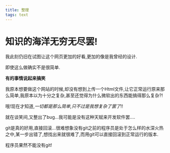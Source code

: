 ```yaml
---
title: 整理
tags: text
---
```


# 知识的海洋无穷无尽罢!
我此刻仍旧在试图让这个网页更加的好看,更加的像是我曾经的设计.  


即使这么做确实不是很简单.  


**有的事情说起来搞笑**  

我原本想要做这个网站的时候,却没有想到上传一个Html文件,让它正常运行原来那么简单,我原本以为十分之复杂,甚至还觉得为什么微软出的东西能搞得那么复杂?!  

哦!现在才知道,*一切都是那么简单,只不过是我想复杂了罢了*!!

就在谈笑间,又整出了bug...我可能是没有这种天赋来开发软件罢....  

git是真的好用,直接回滚...很难想象没有git之前的程序员是处于怎么样的水深火热之中,某一步出错了,想找出来就很难了,而用git可以直接回滚到正常运行的版本.  

程序员果然不能没有git!
